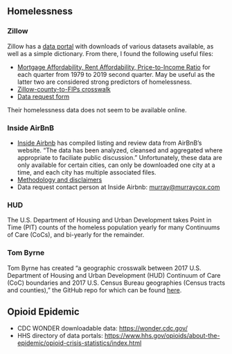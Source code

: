 Homelessness
------------

### Zillow

Zillow has a [data portal](https://www.zillow.com/research/data/) with
downloads of various datasets available, as well as a simple dictionary.
From there, I found the following useful files:

-   [Mortgage Affordability, Rent Affordability, Price-to-Income
    Ratio](input-data/Affordability_Wide_2019Q2_Public.csv) for each
    quarter from 1979 to 2019 second quarter. May be useful as the
    latter two are considered strong predictors of homelessness.
-   [Zillow-county-to-FIPs
    crosswalk](input-data/CountyCrossWalk_Zillow.csv)
-   [Data request form](https://www.zillow.com/research/contact-us/)

Their homelessness data does not seem to be available online.

### Inside AirBnB

-   [Inside Airbnb](http://insideairbnb.com/get-the-data.html) has
    compiled listing and review data from AirBnB’s website. “The data
    has been analyzed, cleansed and aggregated where appropriate to
    faciliate public discussion.” Unfortunately, these data are only
    available for certain cities, can only be downloaded one city at a
    time, and each city has multiple associated files.
-   [Methodology and
    disclaimers](http://insideairbnb.com/about.html#disclaimers)
-   Data request contact person at Inside Airbnb:
    <a href="mailto:murray@murraycox.com" class="email">murray@murraycox.com</a>

### HUD

The U.S. Department of Housing and Urban Development takes Point in Time
(PIT) counts of the homeless population yearly for many Continuums of
Care (CoCs), and bi-yearly for the remainder.

### Tom Byrne

Tom Byrne has created “a geographic crosswalk between 2017 U.S.
Department of Housing and Urban Development (HUD) Continuum of Care
(CoC) boundaries and 2017 U.S. Census Bureau geographies (Census tracts
and counties),” the GitHub repo for which can be found
[here](https://github.com/tomhbyrne/HUD-CoC-Geography-Crosswalk).

Opioid Epidemic
---------------

-   CDC WONDER downloadable data:
    <a href="https://wonder.cdc.gov/" class="uri">https://wonder.cdc.gov/</a>
-   HHS directory of data portals:
    <a href="https://www.hhs.gov/opioids/about-the-epidemic/opioid-crisis-statistics/index.html" class="uri">https://www.hhs.gov/opioids/about-the-epidemic/opioid-crisis-statistics/index.html</a>
